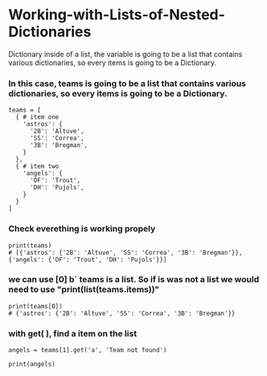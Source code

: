 # Working-with-Lists-of-Nested-Dictionaries
Dictionary inside of a list, the variable is going to be a list that contains various dictionaries, so every items is going to be a Dictionary.


<h3>In this case, teams is going to be a list that contains various dictionaries, so every items is going to be a Dictionary.</h3>

    teams = [
      { # item one
        'astros': {
          '2B': 'Altuve',
          'SS': 'Correa',
          '3B': 'Bregman',
        }
      },
      { # item two
        'angels': {
          'OF': 'Trout',
          'DH': 'Pujols',
        }
      }
    ]
    
    
<h3>Check everething is working propely</h3>

    print(teams)
    # [{'astros': {'2B': 'Altuve', 'SS': 'Correa', '3B': 'Bregman'}}, {'angels': {'OF': 'Trout', 'DH': 'Pujols'}}]


<h3>we can use [0] b´ teams is a list. So if is was not a list we would need to use "print(list(teams.items))"</h3>

    print(teams[0]) 
    # {'astros': {'2B': 'Altuve', 'SS': 'Correa', '3B': 'Bregman'}}


<h3>with get( ), find a item on the list</h3>

    angels = teams[1].get('a', 'Team not found')

    print(angels)

